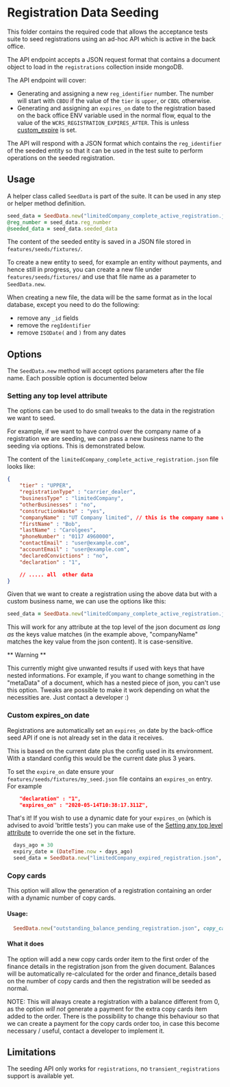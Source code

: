 # Registration Data Seeding

This folder contains the required code that allows the acceptance tests suite to seed registrations using an ad-hoc API which is active in the back office.

The API endpoint accepts a JSON request format that contains a document object to load in the `registrations` collection inside mongoDB.

The API endpoint will cover:
- Generating and assigning a new `reg_identifier` number. The number will start with `CBDU` if the value of the `tier` is `upper`, or `CBDL` otherwise.
- Generating and assigning an `expires_on` date to the registration based on the back office ENV variable used in the normal flow, equal to the value of the `WCRS_REGISTRATION_EXPIRES_AFTER`. This is unless [custom_expire](custom_expire) is set.

The API will respond with a JSON format which contains the `reg_identifier` of the seeded entity so that it can be used in the test suite to perform operations on the seeded registration.

## Usage
A helper class called `SeedData` is part of the suite. It can be used in any step or helper method definition.

```ruby
seed_data = SeedData.new("limitedCompany_complete_active_registration.json")
@reg_number = seed_data.reg_number
@seeded_data = seed_data.seeded_data
```

The content of the seeded entity is saved in a JSON file stored in `features/seeds/fixtures/`.

To create a new entity to seed, for example an entity without payments, and hence still in progress, you can create a new file under `features/seeds/fixtures/` and use that file name as a parameter to `SeedData.new`.

When creating a new file, the data will be the same format as in the local database, except you need to do the following:

* remove any `_id` fields
* remove the `regIdentifier`
* remove `ISODate(` and `)` from any dates

## Options

The `SeedData.new` method will accept options parameters after the file name.
Each possible option is documented below

### Setting any top level attribute

The options can be used to do small tweaks to the data in the registration we want to seed.

For example, if we want to have control over the company name of a registration we are seeding, we can
pass a new business name to the seeding via options. This is demonstrated below.

The content of the `limitedCompany_complete_active_registration.json` file looks like:

```json
{
    "tier" : "UPPER",
    "registrationType" : "carrier_dealer",
    "businessType" : "limitedCompany",
    "otherBusinesses" : "no",
    "constructionWaste" : "yes",
    "companyName" : "UT Company limited", // this is the company name we want to change
    "firstName" : "Bob",
    "lastName" : "Carolgees",
    "phoneNumber" : "0117 4960000",
    "contactEmail" : "user@example.com",
    "accountEmail" : "user@example.com",
    "declaredConvictions" : "no",
    "declaration" : "1",

    // ..... all  other data
}
```

Given that we want to create a registration using the above data but with a custom business name, we can use the options
like this:

```ruby
seed_data = SeedData.new("limitedCompany_complete_active_registration.json", "companyName" => "My new company name")
```

This will work for any attribute at the top level of the json document *as long as* the keys value matches
(in the example above, "companyName" matches the key value from the json content). It is case-sensitive.

** Warning **

This currently might give unwanted results if used with keys that have nested informations. For example, if you want to change
something in the "metaData" of a document, which has a nested piece of json, you can't use this option. Tweaks are possible
to make it work depending on what the necessities are. Just contact a developer :)

### Custom expires_on date

Registrations are automatically set an `expires_on` date by the back-office seed API if one is not already set in the data it receives.

This is based on the current date plus the config used in its environment. With a standard config this would be the current date plus 3 years.

To set the `expire_on` date ensure your `features/seeds/fixtures/my_seed.json` file contains an `expires_on` entry. For example

```json
    "declaration" : "1",
    "expires_on" : "2020-05-14T10:38:17.311Z",
```

That's it! If you wish to use a dynamic date for your `expires_on` (which is advised to avoid 'brittle tests') you can make use of the [Setting any top level attribute](#setting-any-top-level-attribute) to override the one set in the fixture.

```ruby
  days_ago = 30
  expiry_date = (DateTime.now - days_ago)
  seed_data = SeedData.new("limitedCompany_expired_registration.json", "expires_on" => expiry_date.to_s)
```

### Copy cards

This option will allow the generation of a registration containing an order with a dynamic number of copy cards.

#### Usage:

```ruby
  SeedData.new("outstanding_balance_pending_registration.json", copy_cards: 2)
```

#### What it does

The option will add a new copy cards order item to the first order of the finance details in the registration json
from the given document.
Balances will be automatically re-calculated for the order and finance_details based on the number of copy cards
and then the registration will be seeded as normal.

NOTE: This will always create a registration with a balance different from 0, as the option *will not* generate a payment
for the extra copy cards item added to the order. There is the possibility to change this behaviour so that we can create
a payment for the copy cards order too, in case this become necessary / useful, contact a developer to implement it.


## Limitations

The seeding API only works for `registrations`, no `transient_registrations` support is available yet.
